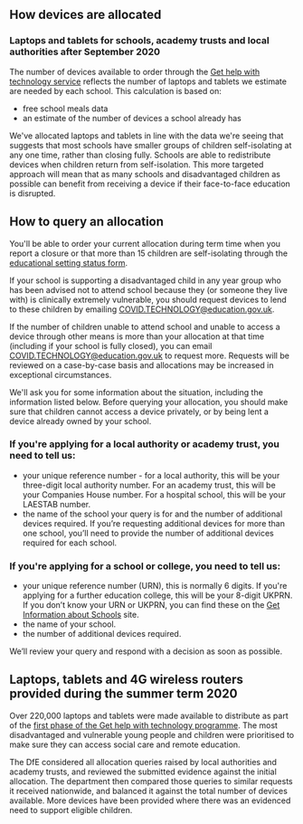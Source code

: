 ## How devices are allocated

### Laptops and tablets for schools, academy trusts and local authorities after September 2020

The number of devices available to order through the [Get help with technology service](/start) reflects the number of laptops and tablets we estimate are needed by each school. This calculation is based on:

* free school meals data
* an estimate of the number of devices a school already has

We've allocated laptops and tablets in line with the data we're seeing that suggests that most schools have smaller groups of children self-isolating at any one time, rather than closing fully. Schools are able to redistribute devices when children return from self-isolation. This more targeted approach will mean that as many schools and disadvantaged children as possible can benefit from receiving a device if their face-to-face education is disrupted. 

## How to query an allocation

You'll be able to order your current allocation during term time when you report a closure or that more than 15 children are self-isolating through the [educational setting status form](https://form.education.gov.uk/service/educational-setting-status). 

If your school is supporting a disadvantaged child in any year group who has been advised not to attend school because they (or someone they live with) is clinically extremely vulnerable, you should request devices to lend to these children by emailing [COVID.TECHNOLOGY@education.gov.uk](mailto:covid.technology@education.gov.uk).

If the number of children unable to attend school and unable to access a device through other means is more than your allocation at that time (including if your school is fully closed), you can email [COVID.TECHNOLOGY@education.gov.uk](mailto:covid.technology@education.gov.uk) to request more. Requests will be reviewed on a case-by-case basis and allocations may be increased in exceptional circumstances.

We'll ask you for some information about the situation, including the information listed below. Before querying your allocation, you should make sure that children cannot access a device privately, or by being lent a device already owned by your school.

### If you're applying for a local authority or academy trust, you need to tell us:

* your unique reference number - for a local authority, this will be your three-digit local authority number. For an academy trust, this will be your Companies House number. For a hospital school, this will be your LAESTAB number.
* the name of the school your query is for and the number of additional devices required. If you’re requesting additional devices for more than one school, you’ll need to provide the number of additional devices required for each school.

### If you're applying for a school or college, you need to tell us:

* your unique reference number (URN), this is normally 6 digits. If you're applying for a further education college, this will be your 8-digit UKPRN. If you don’t know your URN or UKPRN, you can find these on the [Get Information about Schools](https://get-information-schools.service.gov.uk/) site.
* the name of your school.
* the number of additional devices required.

We’ll review your query and respond with a decision as soon as possible. 

## Laptops, tablets and 4G wireless routers provided during the summer term 2020

Over 220,000 laptops and tablets were made available to distribute as part of the [first phase of the Get help with technology programme](https://www.gov.uk/guidance/laptops-tablets-and-4g-wireless-routers-provided-during-coronavirus-covid-19). The most disadvantaged and vulnerable young people and children were prioritised to make sure they can access social care and remote education.

The DfE considered all allocation queries raised by local authorities and academy trusts, and reviewed the submitted evidence against the initial allocation. The department then compared those queries to similar requests it received nationwide, and balanced it against the total number of devices available. More devices have been provided where there was an evidenced need to support eligible children.

